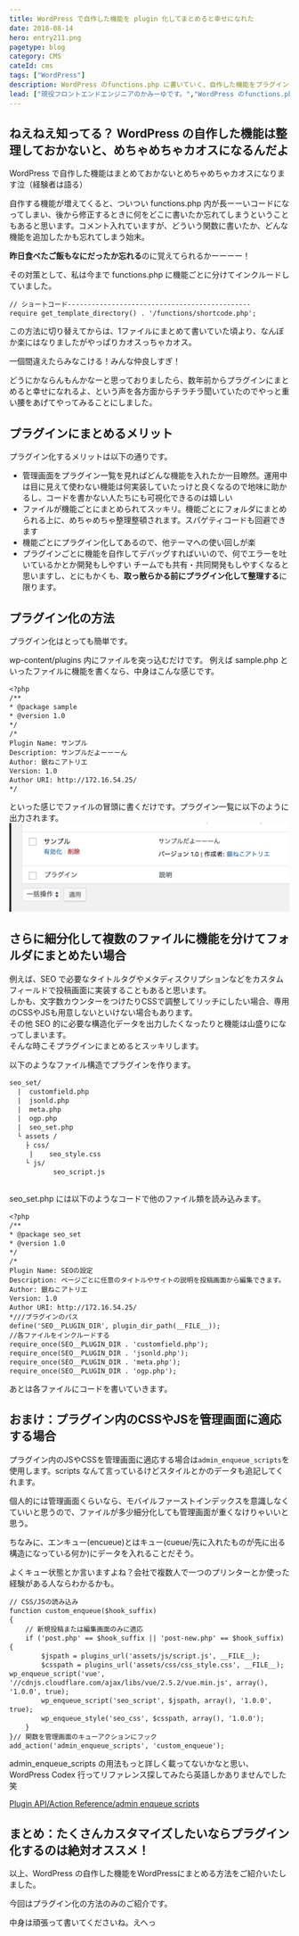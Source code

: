 ```yaml
---
title: WordPress で自作した機能を plugin 化してまとめると幸せになれた
date: 2018-08-14
hero: entry211.png
pagetype: blog
category: CMS
cateId: cms
tags: ["WordPress"]
description: WordPress のfunctions.php に書いていく、自作した機能をプラグインごとにまとめたらめちゃめちゃ便利だったのでその方法をメモっておきます。
lead: ["現役フロントエンドエンジニアのかみーゆです。","WordPress のfunctions.php に書いていく、自作した機能をプラグインごとにまとめたらめちゃめちゃ便利だったのでその方法をメモっておきます。"]
---
```

## ねえねえ知ってる？ WordPress の自作した機能は整理しておかないと、めちゃめちゃカオスになるんだよ
WordPress で自作した機能はまとめておかないとめちゃめちゃカオスになります泣（経験者は語る）

自作する機能が増えてくると、ついつい functions.php 内が長ーーいコードになってしまい、後から修正するときに何をどこに書いたか忘れてしまうということもあると思います。コメント入れていますが、どういう関数に書いたか、どんな機能を追加したかも忘れてしまう始末。

**昨日食べたご飯もなにだったか忘れる**のに覚えてられるかーーーー！

その対策として、私は今まで functions.php に機能ごとに分けてインクルードしていました。

```
// ショートコード----------------------------------------------
require get_template_directory() . '/functions/shortcode.php';
```

この方法に切り替えてからは、1ファイルにまとめて書いていた頃より、なんぼか楽にはなりましたがやっぱりカオスっちゃカオス。

一個間違えたらみなこける！みんな仲良しすぎ！

どうにかならんもんかなーと思っておりましたら、数年前からプラグインにまとめると幸せになれるよ、という声を各方面からチラチラ聞いていたのでやっと重い腰をあげてやってみることにしました。

## プラグインにまとめるメリット
プラグイン化するメリットは以下の通りです。

* 管理画面をプラグイン一覧を見ればどんな機能を入れたか一目瞭然。運用中は目に見えて使わない機能は何実装していたっけと良くなるので地味に助かるし、コードを書かない人たちにも可視化できるのは嬉しい
* ファイルが機能ごとにまとめられてスッキリ。機能ごとにフォルダにまとめられる上に、めちゃめちゃ整理整頓されます。スパゲティコードも回避できます
* 機能ごとにプラグイン化してあるので、他テーマへの使い回しが楽
* プラグインごとに機能を自作してデバッグすればいいので、何でエラーを吐いているかとか開発もしやすい
チームでも共有・共同開発もしやすくなると思いますし、とにもかくも、**取っ散らかる前にプラグイン化して整理する**に限ります。

## プラグイン化の方法
プラグイン化はとっても簡単です。

wp-content/plugins 内にファイルを突っ込むだけです。
例えば sample.php といったファイルに機能を書くなら、中身はこんな感じです。

```
<?php
/**
* @package sample
* @version 1.0
*/
/*
Plugin Name: サンプル
Description: サンプルだよーーーん
Author: 銀ねこアトリエ
Version: 1.0
Author URI: http://172.16.54.25/
*/
```

といった感じでファイルの冒頭に書くだけです。プラグイン一覧に以下のように出力されます。
![プラグイン一覧に以下](./images/2018/entry283-1.png)

## さらに細分化して複数のファイルに機能を分けてフォルダにまとめたい場合
例えば、SEO で必要なタイトルタグやメタディスクリプションなどをカスタムフィールドで投稿画面に実装することもあると思います。<br>
しかも、文字数カウンターをつけたりCSSで調整してリッチにしたい場合、専用のCSSやJSも用意しないといけない場合もあります。<br>
その他 SEO 的に必要な構造化データを出力したくなったりと機能は山盛りになってしまいます。<br>
そんな時こそプラグインにまとめるとスッキリします。

以下のようなファイル構造でプラグインを作ります。

```
seo_set/
  |  customfield.php
  |  jsonld.php
  |  meta.php
  |  ogp.php
  |  seo_set.php
  └ assets /
    ├ css/
     |    seo_style.css
    └ js/
           seo_script.js


```
seo_set.php には以下のようなコードで他のファイル類を読み込みます。

```
<?php
/**
* @package seo_set
* @version 1.0
*/
/*
Plugin Name: SEOの設定
Description: ページごとに任意のタイトルやサイトの説明を投稿画面から編集できます。
Author: 銀ねこアトリエ
Version: 1.0
Author URI: http://172.16.54.25/
*///プラグインのパス
define('SEO__PLUGIN_DIR', plugin_dir_path(__FILE__));
//各ファイルをインクルードする
require_once(SEO__PLUGIN_DIR . 'customfield.php');
require_once(SEO__PLUGIN_DIR . 'jsonld.php');
require_once(SEO__PLUGIN_DIR . 'meta.php');
require_once(SEO__PLUGIN_DIR . 'ogp.php');
```

あとは各ファイルにコードを書いていきます。

## おまけ：プラグイン内のCSSやJSを管理画面に適応する場合
プラグイン内のJSやCSSを管理画面に適応する場合は`admin_enqueue_scripts`を使用します。scripts なんて言っているけどスタイルとかのデータも追記してくれます。

個人的には管理画面くらいなら、モバイルファーストインデックスを意識しなくていいと思うので、ファイルが多少細分化しても管理画面が重くなけりゃいいと思う。

ちなみに、エンキュー(encueue)とはキュー(cueue/先に入れたものが先に出る構造になっている何か)にデータを入れることだそう。

よくキュー状態とか言いますよね？会社で複数人で一つのプリンターとか使った経験がある人ならわかるかも。

```
// CSS/JSの読み込み
function custom_enqueue($hook_suffix)
{
    // 新規投稿または編集画面のみに適応
    if ('post.php' == $hook_suffix || 'post-new.php' == $hook_suffix) {
        $jspath = plugins_url('assets/js/script.js', __FILE__);
        $csspath = plugins_url('assets/css/css_style.css', __FILE__);        wp_enqueue_script('vue', '//cdnjs.cloudflare.com/ajax/libs/vue/2.5.2/vue.min.js', array(), '1.0.0', true);
        wp_enqueue_script('seo_script', $jspath, array(), '1.0.0', true);
        wp_enqueue_style('seo_css', $csspath, array(), '1.0.0');
    }
}// 関数を管理画面のキューアクションにフック
add_action('admin_enqueue_scripts', 'custom_enqueue');
```
admin_enqueue_scripts の用法もっと詳しく載ってないかなと思い、WordPress Codex 行ってリファレンス探してみたら英語しかありませんでした笑

[Plugin API/Action Reference/admin enqueue scripts](https://codex.wordpress.org/Plugin_API/Action_Reference/admin_enqueue_scripts)

## まとめ：たくさんカスタマイズしたいならプラグイン化するのは絶対オススメ！
以上、WordPress の自作した機能をWordPressにまとめる方法をご紹介いたしました。

今回はプラグイン化の方法のみのご紹介です。

中身は頑張って書いてくださいね。えへっ
